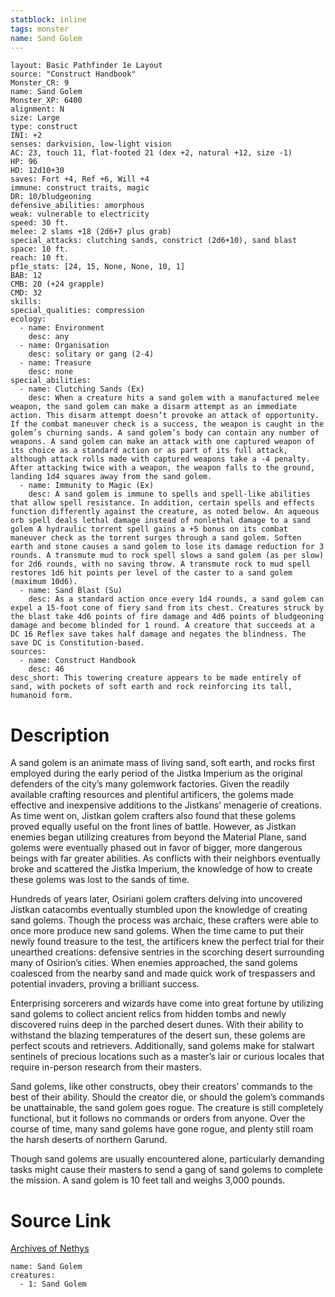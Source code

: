 ```yaml
---
statblock: inline
tags: monster
name: Sand Golem
---
```

```statblock
layout: Basic Pathfinder 1e Layout
source: "Construct Handbook"
Monster_CR: 9
name: Sand Golem
Monster_XP: 6400
alignment: N
size: Large
type: construct
INI: +2
senses: darkvision, low-light vision
AC: 23, touch 11, flat-footed 21 (dex +2, natural +12, size -1)
HP: 96
HD: 12d10+30
saves: Fort +4, Ref +6, Will +4
immune: construct traits, magic
DR: 10/bludgeoning
defensive_abilities: amorphous
weak: vulnerable to electricity
speed: 30 ft.
melee: 2 slams +18 (2d6+7 plus grab)
special_attacks: clutching sands, constrict (2d6+10), sand blast
space: 10 ft.
reach: 10 ft.
pf1e_stats: [24, 15, None, None, 10, 1]
BAB: 12
CMB: 20 (+24 grapple)
CMD: 32
skills: 
special_qualities: compression
ecology:
  - name: Environment
    desc: any
  - name: Organisation
    desc: solitary or gang (2-4)
  - name: Treasure
    desc: none
special_abilities:
  - name: Clutching Sands (Ex)
    desc: When a creature hits a sand golem with a manufactured melee weapon, the sand golem can make a disarm attempt as an immediate action. This disarm attempt doesn’t provoke an attack of opportunity. If the combat maneuver check is a success, the weapon is caught in the golem’s churning sands. A sand golem’s body can contain any number of weapons. A sand golem can make an attack with one captured weapon of its choice as a standard action or as part of its full attack, although attack rolls made with captured weapons take a -4 penalty. After attacking twice with a weapon, the weapon falls to the ground, landing 1d4 squares away from the sand golem.
  - name: Immunity to Magic (Ex)
    desc: A sand golem is immune to spells and spell-like abilities that allow spell resistance. In addition, certain spells and effects function differently against the creature, as noted below. An aqueous orb spell deals lethal damage instead of nonlethal damage to a sand golem A hydraulic torrent spell gains a +5 bonus on its combat maneuver check as the torrent surges through a sand golem. Soften earth and stone causes a sand golem to lose its damage reduction for 3 rounds. A transmute mud to rock spell slows a sand golem (as per slow) for 2d6 rounds, with no saving throw. A transmute rock to mud spell restores 1d6 hit points per level of the caster to a sand golem (maximum 10d6).
  - name: Sand Blast (Su)
    desc: As a standard action once every 1d4 rounds, a sand golem can expel a 15-foot cone of fiery sand from its chest. Creatures struck by the blast take 4d6 points of fire damage and 4d6 points of bludgeoning damage and become blinded for 1 round. A creature that succeeds at a DC 16 Reflex save takes half damage and negates the blindness. The save DC is Constitution-based.
sources:
  - name: Construct Handbook
    desc: 46
desc_short: This towering creature appears to be made entirely of sand, with pockets of soft earth and rock reinforcing its tall, humanoid form.
```
# Description
A sand golem is an animate mass of living sand, soft earth, and rocks first employed during the early period of the Jistka Imperium as the original defenders of the city’s many golemwork factories. Given the readily available crafting resources and plentiful artificers, the golems made effective and inexpensive additions to the Jistkans’ menagerie of creations. As time went on, Jistkan golem crafters also found that these golems proved equally useful on the front lines of battle. However, as Jistkan enemies began utilizing creatures from beyond the Material Plane, sand golems were eventually phased out in favor of bigger, more dangerous beings with far greater abilities. As conflicts with their neighbors eventually broke and scattered the Jistka Imperium, the knowledge of how to create these golems was lost to the sands of time.

 Hundreds of years later, Osiriani golem crafters delving into uncovered Jistkan catacombs eventually stumbled upon the knowledge of creating sand golems. Though the process was archaic, these crafters were able to once more produce new sand golems. When the time came to put their newly found treasure to the test, the artificers knew the perfect trial for their unearthed creations: defensive sentries in the scorching desert surrounding many of Osirion’s cities. When enemies approached, the sand golems coalesced from the nearby sand and made quick work of trespassers and potential invaders, proving a brilliant success.

 Enterprising sorcerers and wizards have come into great fortune by utilizing sand golems to collect ancient relics from hidden tombs and newly discovered ruins deep in the parched desert dunes. With their ability to withstand the blazing temperatures of the desert sun, these golems are perfect scouts and retrievers. Additionally, sand golems make for stalwart sentinels of precious locations such as a master’s lair or curious locales that require in-person research from their masters.

 Sand golems, like other constructs, obey their creators’ commands to the best of their ability. Should the creator die, or should the golem’s commands be unattainable, the sand golem goes rogue. The creature is still completely functional, but it follows no commands or orders from anyone. Over the course of time, many sand golems have gone rogue, and plenty still roam the harsh deserts of northern Garund.

 Though sand golems are usually encountered alone, particularly demanding tasks might cause their masters to send a gang of sand golems to complete the mission. A sand golem is 10 feet tall and weighs 3,000 pounds.
# Source Link
[Archives of Nethys](https://aonprd.com/MonsterDisplay.aspx?ItemName=Sand%20Golem)
```encounter-table
name: Sand Golem
creatures:
  - 1: Sand Golem
```
